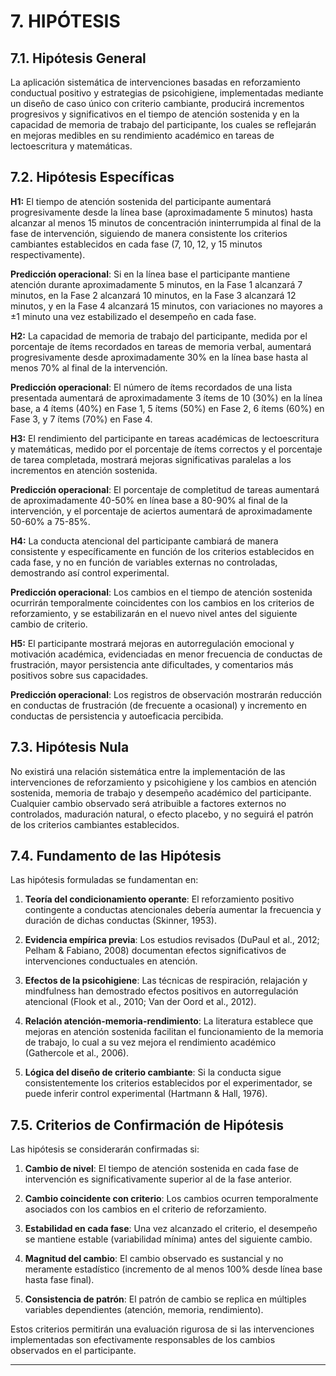 # 7. HIPÓTESIS

## 7.1. Hipótesis General

La aplicación sistemática de intervenciones basadas en reforzamiento conductual positivo y estrategias de psicohigiene, implementadas mediante un diseño de caso único con criterio cambiante, producirá incrementos progresivos y significativos en el tiempo de atención sostenida y en la capacidad de memoria de trabajo del participante, los cuales se reflejarán en mejoras medibles en su rendimiento académico en tareas de lectoescritura y matemáticas.

## 7.2. Hipótesis Específicas

**H1:** El tiempo de atención sostenida del participante aumentará progresivamente desde la línea base (aproximadamente 5 minutos) hasta alcanzar al menos 15 minutos de concentración ininterrumpida al final de la fase de intervención, siguiendo de manera consistente los criterios cambiantes establecidos en cada fase (7, 10, 12, y 15 minutos respectivamente).

**Predicción operacional**: Si en la línea base el participante mantiene atención durante aproximadamente 5 minutos, en la Fase 1 alcanzará 7 minutos, en la Fase 2 alcanzará 10 minutos, en la Fase 3 alcanzará 12 minutos, y en la Fase 4 alcanzará 15 minutos, con variaciones no mayores a ±1 minuto una vez estabilizado el desempeño en cada fase.

**H2:** La capacidad de memoria de trabajo del participante, medida por el porcentaje de ítems recordados en tareas de memoria verbal, aumentará progresivamente desde aproximadamente 30% en la línea base hasta al menos 70% al final de la intervención.

**Predicción operacional**: El número de ítems recordados de una lista presentada aumentará de aproximadamente 3 ítems de 10 (30%) en la línea base, a 4 ítems (40%) en Fase 1, 5 ítems (50%) en Fase 2, 6 ítems (60%) en Fase 3, y 7 ítems (70%) en Fase 4.

**H3:** El rendimiento del participante en tareas académicas de lectoescritura y matemáticas, medido por el porcentaje de ítems correctos y el porcentaje de tarea completada, mostrará mejoras significativas paralelas a los incrementos en atención sostenida.

**Predicción operacional**: El porcentaje de completitud de tareas aumentará de aproximadamente 40-50% en línea base a 80-90% al final de la intervención, y el porcentaje de aciertos aumentará de aproximadamente 50-60% a 75-85%.

**H4:** La conducta atencional del participante cambiará de manera consistente y específicamente en función de los criterios establecidos en cada fase, y no en función de variables externas no controladas, demostrando así control experimental.

**Predicción operacional**: Los cambios en el tiempo de atención sostenida ocurrirán temporalmente coincidentes con los cambios en los criterios de reforzamiento, y se estabilizarán en el nuevo nivel antes del siguiente cambio de criterio.

**H5:** El participante mostrará mejoras en autorregulación emocional y motivación académica, evidenciadas en menor frecuencia de conductas de frustración, mayor persistencia ante dificultades, y comentarios más positivos sobre sus capacidades.

**Predicción operacional**: Los registros de observación mostrarán reducción en conductas de frustración (de frecuente a ocasional) y incremento en conductas de persistencia y autoeficacia percibida.

## 7.3. Hipótesis Nula

No existirá una relación sistemática entre la implementación de las intervenciones de reforzamiento y psicohigiene y los cambios en atención sostenida, memoria de trabajo y desempeño académico del participante. Cualquier cambio observado será atribuible a factores externos no controlados, maduración natural, o efecto placebo, y no seguirá el patrón de los criterios cambiantes establecidos.

## 7.4. Fundamento de las Hipótesis

Las hipótesis formuladas se fundamentan en:

1. **Teoría del condicionamiento operante**: El reforzamiento positivo contingente a conductas atencionales debería aumentar la frecuencia y duración de dichas conductas (Skinner, 1953).

2. **Evidencia empírica previa**: Los estudios revisados (DuPaul et al., 2012; Pelham & Fabiano, 2008) documentan efectos significativos de intervenciones conductuales en atención.

3. **Efectos de la psicohigiene**: Las técnicas de respiración, relajación y mindfulness han demostrado efectos positivos en autorregulación atencional (Flook et al., 2010; Van der Oord et al., 2012).

4. **Relación atención-memoria-rendimiento**: La literatura establece que mejoras en atención sostenida facilitan el funcionamiento de la memoria de trabajo, lo cual a su vez mejora el rendimiento académico (Gathercole et al., 2006).

5. **Lógica del diseño de criterio cambiante**: Si la conducta sigue consistentemente los criterios establecidos por el experimentador, se puede inferir control experimental (Hartmann & Hall, 1976).

## 7.5. Criterios de Confirmación de Hipótesis

Las hipótesis se considerarán confirmadas si:

1. **Cambio de nivel**: El tiempo de atención sostenida en cada fase de intervención es significativamente superior al de la fase anterior.

2. **Cambio coincidente con criterio**: Los cambios ocurren temporalmente asociados con los cambios en el criterio de reforzamiento.

3. **Estabilidad en cada fase**: Una vez alcanzado el criterio, el desempeño se mantiene estable (variabilidad mínima) antes del siguiente cambio.

4. **Magnitud del cambio**: El cambio observado es sustancial y no meramente estadístico (incremento de al menos 100% desde línea base hasta fase final).

5. **Consistencia de patrón**: El patrón de cambio se replica en múltiples variables dependientes (atención, memoria, rendimiento).

Estos criterios permitirán una evaluación rigurosa de si las intervenciones implementadas son efectivamente responsables de los cambios observados en el participante.

---
